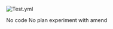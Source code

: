 ![Test.yml](https://github.com/dev-fajero/hexlet-git/blob/main/.github/workflows/test.yml)

No code No plan
experiment with amend
